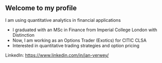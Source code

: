 ## Welcome to my profile

I am using quantitative analytics in financial applications
- I graduated with an MSc in Finance from Imperial College London with Distinction
- Now, I am working as an Options Trader (Exotics) for CITIC CLSA
- Interested in quantitative trading strategies and option pricing

LinkedIn: https://www.linkedin.com/in/jan-verwey/
